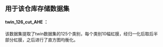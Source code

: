 ## 用于该仓库存储数据集

#### twin_126_cut_AHE ：
​			该数据集提取了twin数据集的125个类别，每个类别10幅虹膜，经归一化后取后半部分虹膜，之后进行了直方图均衡化。  